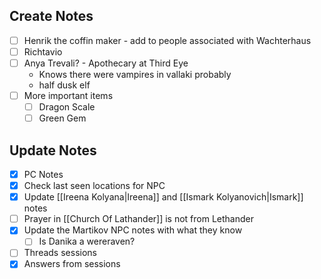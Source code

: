 ## Create Notes
- [ ] Henrik the coffin maker - add to people associated with Wachterhaus
- [ ] Richtavio
- [ ] Anya Trevali? - Apothecary at Third Eye 
	- Knows there were vampires in vallaki probably
	- half dusk elf
- [ ] More important items
	- [ ] Dragon Scale
	- [ ] Green Gem

## Update Notes 
- [x] PC Notes 
- [x] Check last seen locations for NPC
- [x] Update [[Ireena Kolyana|Ireena]] and [[Ismark Kolyanovich|Ismark]] notes 
- [ ] Prayer in [[Church Of Lathander]] is not from Lethander
- [x] Update the Martikov NPC notes with what they know
	- [ ] Is Danika a wereraven?
- [ ] Threads sessions
- [x] Answers from sessions 